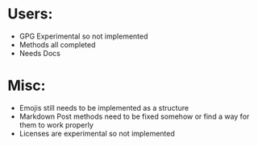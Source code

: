 # Users:

- GPG Experimental so not implemented
- Methods all completed
- Needs Docs

# Misc:
- Emojis still needs to be implemented as a structure
- Markdown Post methods need to be fixed somehow or find a way for them
  to work properly
- Licenses are experimental so not implemented

